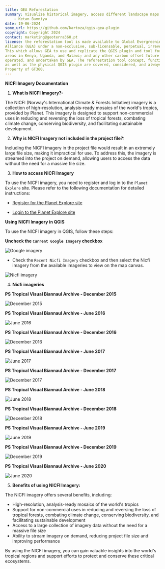 ```yaml
---
title: GEA Reforestation
summary: Visualize historical imagery, access different landscape maps and generate reports for potential afforestation sites.
    - Ketan Bamniya
date: 19-06-2024
some_url: https://github.com/kartoza/qgis-gea-plugin
copyright: Copyright 2024
contact: marketing@geoterra360.pt
license: the reforestation tool is made available to Global Evergreening Global
Alliance (GEA) under a non-exclusive, sub-licensable, perpetual, irrevocable, royalty-free licence.
This which allows GEA to use and replicate the QGIS plugin and tool for the appointed project
areas in Kenya, Uganda, and Malawi; and any other carbon offset future project areas managed,
operated, and undertaken by GEA. The reforestation tool concept, functionality, and operations,
as well as the physical QGIS plugin are covered, considered, and always remain the Intellectual
Property of GT360.
---
```


**NICFI Imagery Documentation**

1. **What is NICFI Imagery?:** 

The NICFI (Norway's International Climate & Forests Initiative) imagery is a collection of high-resolution, analysis-ready mosaics of the world's tropics, provided by Planet. This imagery is designed to support non-commercial uses in reducing and reversing the loss of tropical forests, combating climate change, conserving biodiversity, and facilitating sustainable development.

2. **Why is NICFI Imagery not included in the project file?:**

Including the NICFI imagery in the project file would result in an extremely large file size, making it impractical for use. To address this, the imagery is streamed into the project on demand, allowing users to access the data without the need for a massive file size.

3. **How to access NICFI Imagery**

To use the NICFI imagery, you need to register and log in to the `Planet Explore` site. Please refer to the following documentation for detailed instructions:

* [Register for the Planet Explore site](./sign-up.md)

* [Login to the Planet Explore site](./login.md)

**Using NICFI Imagery in QGIS**

To use the NICFI imagery in QGIS, follow these steps:

**Uncheck the `Current Google Imagery` checkbox**

![Google imagery](./img/nicfi-imagery-1.png)

* Check the `Recent Nicfi Imagery` checkbox and then select the Nicfi imagery from the available imageries to view on the map canvas.

![Nicfi imagery](./img/nicfi-imagery-2.png)

4. **Nicfi imageries**

**PS Tropical Visual Biannaul Archive - December 2015**

![December 2015](./img/nicfi-imagery-3.png)

**PS Tropical Visual Biannaul Archive - June 2016**

![June 2016](./img/nicfi-imagery-4.png)

**PS Tropical Visual Biannaul Archive - December 2016**

![December 2016](./img/nicfi-imagery-5.png)

**PS Tropical Visual Biannaul Archive - June 2017**

![June 2017](./img/nicfi-imagery-6.png)

**PS Tropical Visual Biannaul Archive - December 2017**

![December 2017](./img/nicfi-imagery-7.png)

**PS Tropical Visual Biannaul Archive - June 2018**

![June 2018](./img/nicfi-imagery-8.png)

**PS Tropical Visual Biannaul Archive - December 2018**

![December 2018](./img/nicfi-imagery-9.png)

**PS Tropical Visual Biannaul Archive - June 2019**

![June 2019](./img/nicfi-imagery-10.png)

**PS Tropical Visual Biannaul Archive - December 2019**

![December 2019](./img/nicfi-imagery-11.png)

**PS Tropical Visual Biannaul Archive - June 2020**

![June 2020](./img/nicfi-imagery-12.png)

5. **Benefits of using NICFI Imagery:**

The NICFI imagery offers several benefits, including:

* High-resolution, analysis-ready mosaics of the world's tropics
* Support for non-commercial uses in reducing and reversing the loss of tropical forests, combating climate change, conserving biodiversity, and facilitating sustainable development
* Access to a large collection of imagery data without the need for a massive file size
* Ability to stream imagery on demand, reducing project file size and improving performance

By using the NICFI imagery, you can gain valuable insights into the world's tropical regions and support efforts to protect and conserve these critical ecosystems.